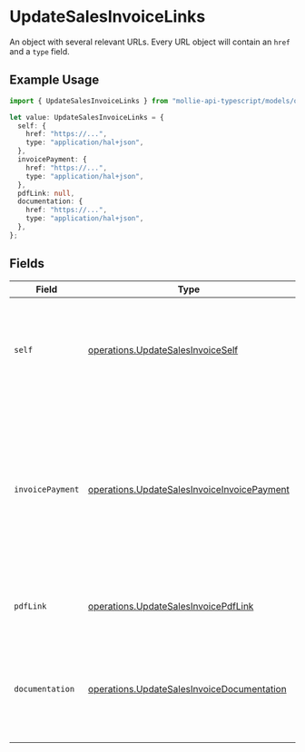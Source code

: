 # UpdateSalesInvoiceLinks

An object with several relevant URLs. Every URL object will contain an `href` and a `type` field.

## Example Usage

```typescript
import { UpdateSalesInvoiceLinks } from "mollie-api-typescript/models/operations";

let value: UpdateSalesInvoiceLinks = {
  self: {
    href: "https://...",
    type: "application/hal+json",
  },
  invoicePayment: {
    href: "https://...",
    type: "application/hal+json",
  },
  pdfLink: null,
  documentation: {
    href: "https://...",
    type: "application/hal+json",
  },
};
```

## Fields

| Field                                                                                                                                                       | Type                                                                                                                                                        | Required                                                                                                                                                    | Description                                                                                                                                                 |
| ----------------------------------------------------------------------------------------------------------------------------------------------------------- | ----------------------------------------------------------------------------------------------------------------------------------------------------------- | ----------------------------------------------------------------------------------------------------------------------------------------------------------- | ----------------------------------------------------------------------------------------------------------------------------------------------------------- |
| `self`                                                                                                                                                      | [operations.UpdateSalesInvoiceSelf](../../models/operations/updatesalesinvoiceself.md)                                                                      | :heavy_minus_sign:                                                                                                                                          | In v2 endpoints, URLs are commonly represented as objects with an `href` and `type` field.                                                                  |
| `invoicePayment`                                                                                                                                            | [operations.UpdateSalesInvoiceInvoicePayment](../../models/operations/updatesalesinvoiceinvoicepayment.md)                                                  | :heavy_minus_sign:                                                                                                                                          | The URL your customer should visit to make payment for the invoice. This is where you should redirect the<br/>customer to unless the `status` is set to `paid`. |
| `pdfLink`                                                                                                                                                   | [operations.UpdateSalesInvoicePdfLink](../../models/operations/updatesalesinvoicepdflink.md)                                                                | :heavy_minus_sign:                                                                                                                                          | The URL the invoice is available at, if generated.                                                                                                          |
| `documentation`                                                                                                                                             | [operations.UpdateSalesInvoiceDocumentation](../../models/operations/updatesalesinvoicedocumentation.md)                                                    | :heavy_minus_sign:                                                                                                                                          | In v2 endpoints, URLs are commonly represented as objects with an `href` and `type` field.                                                                  |